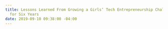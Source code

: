```yaml
---
title: Lessons Learned From Growing a Girls’ Tech Entrepreneurship Challenge in Cambodia
  for Six Years
date: 2019-09-10 09:38:00 -04:00
---
```


